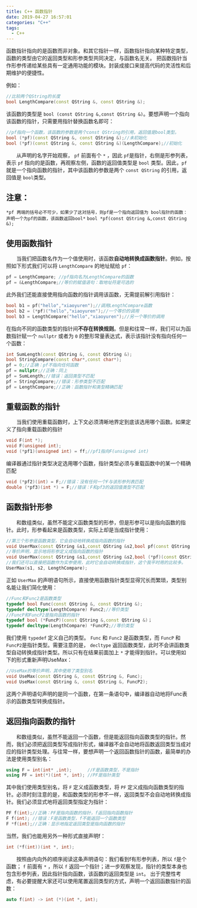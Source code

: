 ```yaml
---
title: C++ 函数指针
date: 2019-04-27 16:57:01
categories: "C++"
tags:
  - C++
---
```

函数指针指向的是函数而非对象。和其它指针一样，函数指针指向某种特定类型，函数的类型由它的返回类型和形参类型共同决定，与函数名无关。 把函数指针当作形参传递给某些具有一定通用功能的模块。封装成接口来提高代码的灵活性和后期维护的便捷性。
<!--more-->
例如：
```cpp
//比较两个QString的长度
bool LengthCompare(const QString &, const QString &);
```
该函数的类型是 `bool (const QString &,const QString &)`。要想声明一个指向该函数的指针，只需要用指针替换函数名即可：
```cpp
//pf指向一个函数，该函数的参数是两个const QString的引用，返回值是bool类型。
bool (*pf)(const QString &, const QString &);//未初始化
bool (*pf)(const QString &, const QString &)(LengthCompare);//初始化
```
&emsp;&emsp;从声明的名字开始观察， `pf` 前面有个 `*` ，因此 `pf`是指针，右侧是形参列表，表示 `pf` 指向的是函数，再观察左侧，函数的返回值类型是 `bool` 类型。因此，`pf` 就是一个指向函数的指针，其中该函数的参数是两个 `const QString` 的引用，返回值是 `bool`类型。
## 注意： 
`*pf 两端的括号必不可少，如果少了这对括号，则pf是一个指向返回值为 bool指针的函数：声明一个为pf的函数，该函数返回bool*`
`bool *pf(const QString &,const QString &);`
## 使用函数指针

&emsp;&emsp;当我们把函数名作为一个值使用时，该函数**自动地转换成函数指针**。例如，按照如下形式我们可以将 `LengthCompare` 的地址赋给 `pf`：
```cpp
pf = LengthCompare; //pf指向名为LengthCompare的函数
pf = &LengthCompare;//等价的赋值语句：取地址符是可选的
```
此外我们还能直接使用指向函数的指针调用该函数，无需提前解引用指针：
```cpp
bool b1 = pf("hello","xiaoyuren");//调用LengthCompare函数
bool b2 = (*pf)("hello","xiaoyuren");//一个等价的调用
bool b3 = LengthCompare("hello","xiaoyuren");//另一个等价的调用
```
在指向不同的函数类型的指针间**不存在转换规则**。但是和往常一样，我们可以为函数指针赋一个 `nullptr` 或者为 `0` 的整形常量表达式，表示该指针没有指向任何一个函数：
```cpp
int SumLength(const QString &, const QString &);
bool StringCompare(const char*,const char*);
pf = 0;//正确：pf不指向任何函数
pf = nullptr;//正确：同上
pf = SumLength;//错误：返回类型不匹配
pf = StringCompare;//错误：形参类型不匹配
pf = LengthCompare;//正确：函数指针和类型精确匹配
```
## 重载函数的指针
&emsp;&emsp;当我们使用重载函数时，上下文必须清晰地界定到底该选用哪个函数。如果定义了指向重载函数的指针
```cpp
void F(int *);
void F(unsigned int);
void (*pf1)(unsigned int) = ff;//pf1指向F(unsigned int)
```
编译器通过指针类型决定选用哪个函数，指针类型必须与重载函数中的某一个精确匹配
```cpp
void (*pf2)(int) = F;//错误：没有任何一个F与该形参列表匹配
double (*pf3)(int *) = F;//错误：F和pf3的返回值类型不匹配
```
## 函数指针形参
&emsp;&emsp;和数组类似，虽然不能定义函数类型的形参，但是形参可以是指向函数的指针。此时，形参看起来是函数类型，实际上却是当成指针使用：
```cpp
//第三个形参是函数类型，它会自动地转换成指向函数的指针
void UserMax(const QString &s1,const QString &s2,bool pf(const QString &, const QString &));
//等价声明，显示地将形参定义成指向函数的指针
void UserMax(const QString &s1,const QString &s2,bool (*pf)(const QString &, const QString &));
//我们还可以直接把函数作为实参使用，此时它会自动转换成指针，这个我平时用的比较多。
UserMax(s1, s2, LengthCompare);
``` 
正如 `UserMax` 的声明语句所示，直接使用函数指针类型显得冗长而繁琐，类型别名能让我们简化使用：
```cpp
//Func和Func2是函数类型
typedef bool Func(const QString &, const QString &);
typedef decltype(LengthCompare) Func2;//等价类型
//FuncP和FuncP2是指向函数的指针
typedef bool (*FuncP)(const QString &,const QString &)；
typedef decltype(LengthCompare) *FuncP2;//等价类型
```
我们使用 `typedef` 定义自己的类型。 `Func` 和 `Func2` 是函数类型，而 `FuncP` 和 `FuncP2`是指针类型。需要注意的是， `decltype` 返回函数类型，此时不会讲函数类型自动转换成指针类型。所以只有在结果前面加上 `*` 才能得到指针。可以使用如下的形式重新声明UseMax：
```cpp
//UseMax的等价声明，其中使用了类型别名
void UseMax(const QString &, const QString &, Func);
void UseMax(const QString &, const QString &, FuncP2);
```
这两个声明语句声明的是同一个函数，在第一条语句中，编译器自动地将Func表示的函数类型转换成指针。
## 返回指向函数的指针
&emsp;&emsp;和数组类似，虽然不能返回一个函数，但是能返回指向函数类型的指针。然而，我们必须把返回类型写成指针形式，编译器不会自动地将函数返回类型当成对应的指针类型处理。与往常一样，要想声明一个返回函数指针的函数，最简单的办法是使用类型别名：
```cpp
using F = int(int* ,int);      //F是函数类型，不是指针
using PF = int(*)(int *, int); //PF是指针类型
```
其中我们使用类型别名，将 `F` 定义成函数类型，将 `PF` 定义成指向函数类型的指针。必须时刻注意的是，和函数类型的形参不一样，返回类型不会自动地转换成指针。我们必须显式地将返回类型指定为指针：
```CPP
PF f(int);//正确：PF是指向函数的指针，f返回指向函数指针
F f(int); //错误：F是函数类型，f不能返回一个函数类型
F *f(int);//正确：显示地指定返回类型是指向函数的指针
```
当然，我们也能用另外一种形式直接声明f：
```cpp
int (*f(int))(int *, int);
```
&emsp;&emsp;按照由内向外的顺序阅读这条声明语句：我们看到f有形参列表，所以 `f`是个函数； `f` 前面有 `*` ，所以  `f` 返回一个指针；进一步观察发现，指针的类型本身也包含形参列表，因此指针指向函数，该函数的返回类型是 `int`。
出于完整性考虑，有必要提醒大家还可以使用尾置返回类型的方式，声明一个返回函数指针的函数：
```cpp
auto f(int) -> int (*)(int *, int);
```
